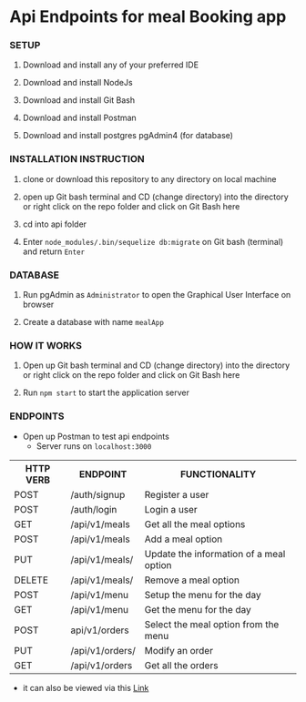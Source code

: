# Api Endpoints for meal Booking app


### SETUP

1. Download and install any of your preferred IDE

2. Download and install NodeJs

3. Download and install Git Bash

4. Download and install Postman

5. Download and install postgres pgAdmin4 (for database)


### INSTALLATION INSTRUCTION
1. clone or download this repository to any directory on local machine

2. open up Git bash terminal and CD (change directory) into the directory or
   right click on the repo folder and click on Git Bash here

3. cd into api folder

4. Enter ``` node_modules/.bin/sequelize db:migrate ``` on Git bash (terminal) and return ``` Enter ```


### DATABASE 
1. Run pgAdmin as ``` Administrator ``` to open the Graphical User Interface on browser

2. Create a database with name ``` mealApp ```


### HOW IT WORKS
1. Open up Git bash terminal and CD (change directory) into the directory or
   right click on the repo folder and click on Git Bash here

2. Run ``` npm start ``` to start the application server


### ENDPOINTS
- Open up Postman to test api endpoints
  -  Server runs on ``` localhost:3000 ```

<table>
<tr>
    <th>HTTP VERB</th>
	<th>ENDPOINT</th>
	<th>FUNCTIONALITY</th>
</tr>
<tr>
	<td>POST</td>
	<td>/auth/signup</td>
	<td>Register a user</td>
</tr>
<tr>
	<td>POST</td>
	<td>/auth/login</td>
	<td>Login a user</td>
</tr>
<tr>
	<td>GET</td>
	<td>/api/v1/meals</td>
	<td>Get all the meal options</td>
</tr>
<tr>
	<td>POST</td>
	<td>/api/v1/meals</td>
	<td>Add a meal option</td>
</tr>
<tr>
	<td>PUT</td>
	<td>/api/v1/meals/<mealId></td>
	<td>Update the information of a meal option</td>
</tr>
<tr>
	<td>DELETE</td>
	<td>/api/v1/meals/<mealId></td>
	<td>Remove a meal option</td>
</tr>
<tr>
	<td>POST</td>
	<td>/api/v1/menu</td>
	<td>Setup the menu for the day</td>
</tr>
<tr>
	<td>GET</td>
	<td>/api/v1/menu</td>
	<td>Get the menu for the day</td>
</tr>
<tr>
	<td>POST</td>
	<td>api/v1/orders</td>
	<td>Select the meal option from the menu</td>
</tr>
<tr>
<tr>
	<td>PUT</td>
	<td>/api/v1/orders/<orderId></td>
	<td>Modify an order</td>
</tr>
<tr>
	<td>GET</td>
	<td>/api/v1/orders</td>
	<td>Get all the orders</td>
</tr>
</table>

- it can also be viewed via this [Link](https://documenter.getpostman.com/view/6866204/S11Ppvj1)


